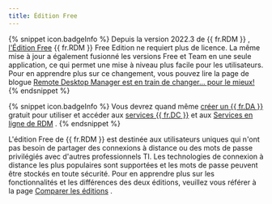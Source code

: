 ```yaml
---
title: Édition Free
---
```

{% snippet icon.badgeInfo %} 
Depuis la version 2022.3 de {{ fr.RDM }} , [l&apos;Édition Free](https://devolutions.net/remote-desktop-manager/fr/home/downloadfree) {{ fr.RDM }} Free Edition ne requiert plus de licence. La même mise à jour a également fusionné les versions Free et Team en une seule application, ce qui permet une mise à niveau plus facile pour les utilisateurs. Pour en apprendre plus sur ce changement, vous pouvez lire la page de blogue [Remote Desktop Manager est en train de changer... pour le mieux!](https://blog.devolutions.net/fr/2022/10/nouveau-remote-desktop-manager-est-en-train-de-changer-pour-le-mieux/) 
{% endsnippet %}
 
{% snippet icon.badgeInfo %} 
Vous devrez quand même [créer un {{ fr.DA }}](https://login.devolutions.com/op/register) gratuit pour utiliser et accéder aux [services {{ fr.DC }}](/fr/cloud/getting-started/devolutions-cloud-services/) et aux [Services en ligne de RDM](/fr/cloud/rdm-online-services/) . 
{% endsnippet %}
 
L&apos;édition Free de {{ fr.RDM }} est destinée aux utilisateurs uniques qui n&apos;ont pas besoin de partager des connexions à distance ou des mots de passe privilégiés avec d&apos;autres professionnels TI. Les technologies de connexion à distance les plus populaires sont supportées et les mots de passe peuvent être stockés en toute sécurité. Pour en apprendre plus sur les fonctionnalités et les différences des deux éditions, veuillez vous référer à la page [Comparer les éditions](https://devolutions.net/remote-desktop-manager/fr/compare) . 

